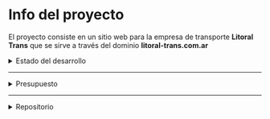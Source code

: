 <h1>Info del proyecto</h1>

<p>El proyecto consiste en un sitio web para la empresa de transporte <strong>Litoral Trans</strong> que se sirve a través del dominio <strong>litoral-trans.com.ar</strong></p>

<details><summary>Estado del desarrollo</summary>

    <h2>Etapa 1</h2>

    <p><em>Desarrollo básico</em></p>

    <ul>
        <li><input type="checkbox" disabled checked> Configuración inicial del repositorio y el dominio.</li>
        <li>
            <input type="checkbox" disabled> Construcción del sitio web en formato <strong>Mobile First</strong>
            <details><blockquote>
            Logo
            Página de inicio
            Slide
            Información de diferentes sucursales y servicios
            Mapa con ubicaciónes
            Info de contacto con botón de Whatsapp, y botones para llamadas y mails directos
            Info de clientes
            </blockquote></details>
        </li>
        <li><input type="checkbox" disabled> Adaptación del sitio web para diferentes tamaños de pantalla (Responsive design)</li>
        <li><input type="checkbox" disabled> Adaptación a las guidelines de Lighthouse (Performance, Best Practices, Accessibility, SEO, Mobile &amp; Desktop)</li>
    </ul>

    <h2 id="etapa-2">Etapa 2</h2>
    <p>Optimización avanzada para el posicionamiento (SEO)</p>
    <ul>
        <li><input type="checkbox" disabled> Sitemap</li>
        <li><input type="checkbox" disabled> Robots</li>
        <li><input type="checkbox" disabled> Structured Data</li>
        <li><input type="checkbox" disabled> AMP</li>
        <li><input type="checkbox" disabled> Google Site Ownership</li>
        <li><input type="checkbox" disabled> Bing Site Verification</li>
        <li><input type="checkbox" disabled> Google My Business</li>
        <li><input type="checkbox" disabled> Google Analytics</li>
    </ul>

    <h2 id="etapa-3">Etapa 3</h2>
    <ul>
        <li><input type="checkbox" disabled> Página con preguntas frecuentes (Ejemplo: <a href="https://virtual.andreani.com/ayuda.html">https://virtual.andreani.com/ayuda.html</a>)</li>
        <li><input type="checkbox" disabled> Formulario que envía un correo con spam filter (puede ser reCaptcha v2 y/o akismet)</li>
    </ul>

</details>

<hr>

<details><summary>Presupuesto</summary>

    <table>
        <thead>
            <tr>
                <th>Concepto</th>
                <th>Gasto inicial</th>
                <th>Gasto fijo mensual</th>
                <th>Gasto variable mensual</th>
                <th>Estado</th>
            </tr>
        </thead>
        <tbody>
            <tr>
                <td>Compra del dominio (1 año)</td>
                <td>$ 270</td>
                <td></td>
                <td></td>
                <td>✅</td>
            </tr>
            <tr>
                <td>Desarrollo del proyecto - Etapa 1</td>
                <td>$5000</td>
                <td></td>
                <td></td>
                <td><a href="https://emojipedia.org/man-technologist/" target="_blank" rel="noopener noreferrer">👨‍💻</a></td>
            </tr>
            <tr>
                <td>Desarrollo del proyecto - Etapa 2</td>
                <td>$5000</td>
                <td></td>
                <td></td>
                <td></td>
            </tr>
            <tr>
                <td>Desarrollo del proyecto - Etapa 3</td>
                <td>$5000</td>
                <td></td>
                <td>? <em>*1</em></td>
                <td></td>
            </tr>
        </tbody>
    </table>

    <p><em>Los gastos se presentan en Pesos Argentinos (ARS)</em></p>

    <p>
        <em>*1</em>:
        El envío de correos a través de un formulario supone un gasto que se genera por cada envío.
        Desconozco este gasto, pero puede ser desde $0 hasta poco menos de $1.
        También puede ser un gasto fijo mensual, pero intentaré evitar esta alternativa porque es más costosa.
    </p>

</details>

<hr>

<details><summary>Repositorio</summary>

    <p>El repositorio es el lugar donde se encuentra alojada la paquetería correspondiente al proyecto.</p>
    <p>Esto incluye el código fuente, la distribución, archivos de configuración, la licencia y documentos de información varios.</p>
    <p><a href="https://github.com/lucasvazq/litoral-trans/">https://github.com/lucasvazq/litoral-trans/</a></p>

</details>
